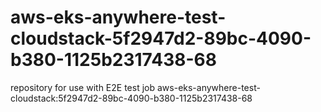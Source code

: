 # aws-eks-anywhere-test-cloudstack-5f2947d2-89bc-4090-b380-1125b2317438-68
repository for use with E2E test job aws-eks-anywhere-test-cloudstack:5f2947d2-89bc-4090-b380-1125b2317438-68
